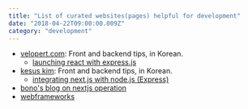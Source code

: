```yaml
---
title: "List of curated websites(pages) helpful for development"
date: "2018-04-22T09:00:00.009Z"
category: "development"
---
```

* [velopert.com](https://velopert.com/about): Front and backend tips, in Korean. 
    * [launching react with express.js](https://velopert.com/1492) 
* [kesus kim](https://blog.kesuskim.com/): Front and backend tips, in Korean.
    * [integrating next.js with node.js (Express)](https://blog.kesuskim.com/2017/07/develop-website-using-next-js/)
* [bono's blog on nextjs operation](https://blueshw.github.io/2018/04/15/why-nextjs/)
* [webframeworks](http://webframeworks.kr/)
